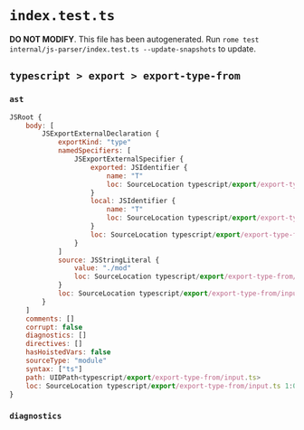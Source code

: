 # `index.test.ts`

**DO NOT MODIFY**. This file has been autogenerated. Run `rome test internal/js-parser/index.test.ts --update-snapshots` to update.

## `typescript > export > export-type-from`

### `ast`

```javascript
JSRoot {
	body: [
		JSExportExternalDeclaration {
			exportKind: "type"
			namedSpecifiers: [
				JSExportExternalSpecifier {
					exported: JSIdentifier {
						name: "T"
						loc: SourceLocation typescript/export/export-type-from/input.ts 1:14-1:15 (T)
					}
					local: JSIdentifier {
						name: "T"
						loc: SourceLocation typescript/export/export-type-from/input.ts 1:14-1:15 (T)
					}
					loc: SourceLocation typescript/export/export-type-from/input.ts 1:14-1:15
				}
			]
			source: JSStringLiteral {
				value: "./mod"
				loc: SourceLocation typescript/export/export-type-from/input.ts 1:23-1:30
			}
			loc: SourceLocation typescript/export/export-type-from/input.ts 1:0-1:31
		}
	]
	comments: []
	corrupt: false
	diagnostics: []
	directives: []
	hasHoistedVars: false
	sourceType: "module"
	syntax: ["ts"]
	path: UIDPath<typescript/export/export-type-from/input.ts>
	loc: SourceLocation typescript/export/export-type-from/input.ts 1:0-2:0
}
```

### `diagnostics`

```

```
